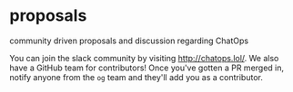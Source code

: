 # proposals
community driven proposals and discussion regarding ChatOps

You can join the slack community by visiting http://chatops.lol/. We also have a GitHub team for contributors! Once you've gotten a PR merged in, notify anyone from the `og` team and they'll add you as a contributor.

